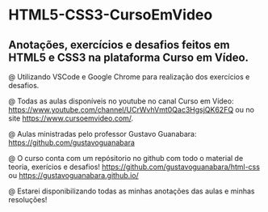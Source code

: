 # HTML5-CSS3-CursoEmVideo

## Anotações, exercícios e desafios feitos em HTML5 e CSS3 na plataforma Curso em Vídeo.

@ Utilizando VSCode e Google Chrome para realização dos exercícios e desafios.

@ Todas as aulas disponíveis no youtube no canal Curso em Vídeo: https://www.youtube.com/channel/UCrWvhVmt0Qac3HgsjQK62FQ ou no site https://www.cursoemvideo.com/.

@ Aulas ministradas pelo professor Gustavo Guanabara: https://github.com/gustavoguanabara

@ O curso conta com um repósitorio no github com todo o material de teoria, exerícios e desafios! https://github.com/gustavoguanabara/html-css ou https://gustavoguanabara.github.io/

@ Estarei disponibilizando todas as minhas anotações das aulas e minhas resoluções!

